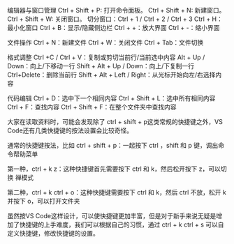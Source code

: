 编辑器与窗口管理
Ctrl + Shift + P: 打开命令面板。
Ctrl + Shift + N: 新建窗口。
Ctrl + Shift + W: 关闭窗口。
切分窗口：Ctrl + 1 / Ctrl + 2 / Ctrl + 3
Ctrl + H：最小化窗口
Ctrl + B：显示/隐藏侧边栏
Ctrl + +：放大界面
Ctrl + -：缩小界面

文件操作
Ctrl + N：新建文件
Ctrl + W：关闭文件
Ctrl + Tab：文件切换

格式调整
Ctrl +C / Ctrl + V：复制或剪切当前行/当前选中内容
Alt + Up / Down：向上/下移动一行
Shift + Alt + Up / Down：向上/下复制一行
Ctrl+Delete：删除当前行
Shift + Alt + Left / Right：从光标开始向左/右选择内容

代码编辑
Ctrl + D：选中下一个相同内容
Ctrl + Shift + L：选中所有相同内容
Ctrl + F：查找内容
Ctrl + Shift + F：在整个文件夹中查找内容

大家在读取资料时，可能会发现除了 ctrl + shift + p这类常规的快捷键之外，VS Code还有几类快捷键的按法设置会比较奇怪。

通常的快捷键按法，比如 ctrl + shift + p：一起按下 ctrl ，shift 和 p 键，调出命令帮助菜单

第一种，ctrl + k z：这种快捷键首先需要按下 ctrl 和 k，然后松开按下 z，可以切换 禅模式

第二种，ctrl + k ctrl + o：这种快捷键需要按下 ctrl 和 k，然后 ctrl 不放，松开 k 并按下 o，可以打开文件夹

虽然按VS Code这样设计，可以使快捷键更加丰富，但是对于新手来说无疑是增加了快捷键的上手难度，我们可以根据自己的习惯，通过 ctrl + k ctrl + s 可以自定义快捷键，修改快捷键的设置。